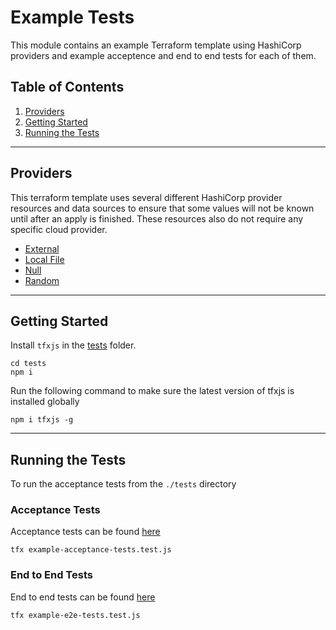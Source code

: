 # Example Tests

This module contains an example Terraform template using HashiCorp providers and example acceptence and end to end tests for each of them.

## Table of Contents

1. [Providers](#providers)
2. [Getting Started](#getting-started)
3. [Running the Tests](#running-the-tests)

---

## Providers

This terraform template uses several different HashiCorp provider resources and data sources to ensure that some values will not be known until after an apply is finished. These resources also do not require any specific cloud provider.

- [External](https://registry.terraform.io/providers/hashicorp/external/latest/docs)
- [Local File](https://registry.terraform.io/providers/hashicorp/local/latest/docs)
- [Null](https://registry.terraform.io/providers/hashicorp/null/latest/docs)
- [Random](https://registry.terraform.io/providers/hashicorp/random/latest/docs)

---

## Getting Started

Install `tfxjs` in the [tests](./tests/) folder.

```shell
cd tests
npm i
```

Run the following command to make sure the latest version of tfxjs is installed globally

```shell
npm i tfxjs -g
```

---

## Running the Tests

To run the acceptance tests from the `./tests` directory

### Acceptance Tests

Acceptance tests can be found [here](./tests/example-acceptance-tests.test.js)

```shell
tfx example-acceptance-tests.test.js
```

### End to End Tests

End to end tests can be found [here](./tests/example-e2e-tests.test.js)

```shell
tfx example-e2e-tests.test.js
```